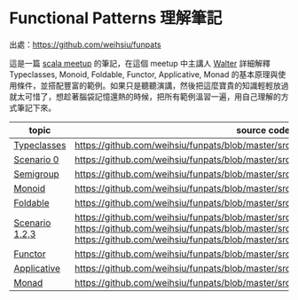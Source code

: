 # Functional Patterns 理解筆記

出處：https://github.com/weihsiu/funpats

這是一篇 [scala meetup](http://www.meetup.com/Scala-Taiwan-Meetup/events/230710110/) 的筆記，在這個 meetup 中主講人 [Walter](http://www.meetup.com/Scala-Taiwan-Meetup/members/171244032/) 詳細解釋 Typeclasses, Monoid, Foldable, Functor, Applicative, Monad 的基本原理與使用條件，並搭配豐富的範例。如果只是聽聽演講，然後把這麼寶貴的知識輕輕放過就太可惜了，想趁著腦袋記憶還熱的時候，把所有範例溫習一遍，用自己理解的方式筆記下來。

| topic | source code |
|-------|-------------|
| [Typeclasses](typeclasses.md) | https://github.com/weihsiu/funpats/blob/master/src/main/scala/funpats/codecs.scala |
| [Scenario 0](scenario0.md) | https://github.com/weihsiu/funpats/blob/master/src/main/scala/funpats/Scenario0.scala |
| [Semigroup](semigroup.md) | https://github.com/weihsiu/funpats/blob/master/src/main/scala/funpats/semigroups.scala |
| [Monoid](monoid.md) | https://github.com/weihsiu/funpats/blob/master/src/main/scala/funpats/monoids.scala |
| [Foldable](foldable.md) | https://github.com/weihsiu/funpats/blob/master/src/main/scala/funpats/foldables.scala |
| [Scenario 1,2,3](scenario123.md) | https://github.com/weihsiu/funpats/blob/master/src/main/scala/funpats/Scenario1.scala https://github.com/weihsiu/funpats/blob/master/src/main/scala/funpats/Scenario2.scala https://github.com/weihsiu/funpats/blob/master/src/main/scala/funpats/Scenario3.scala  |
| [Functor](functor.md) | https://github.com/weihsiu/funpats/blob/master/src/main/scala/funpats/functors.scala |
| [Applicative](applicative.md) | https://github.com/weihsiu/funpats/blob/master/src/main/scala/funpats/applicatives.scala |
| [Monad](monad.md) | https://github.com/weihsiu/funpats/blob/master/src/main/scala/funpats/monads.scala |
